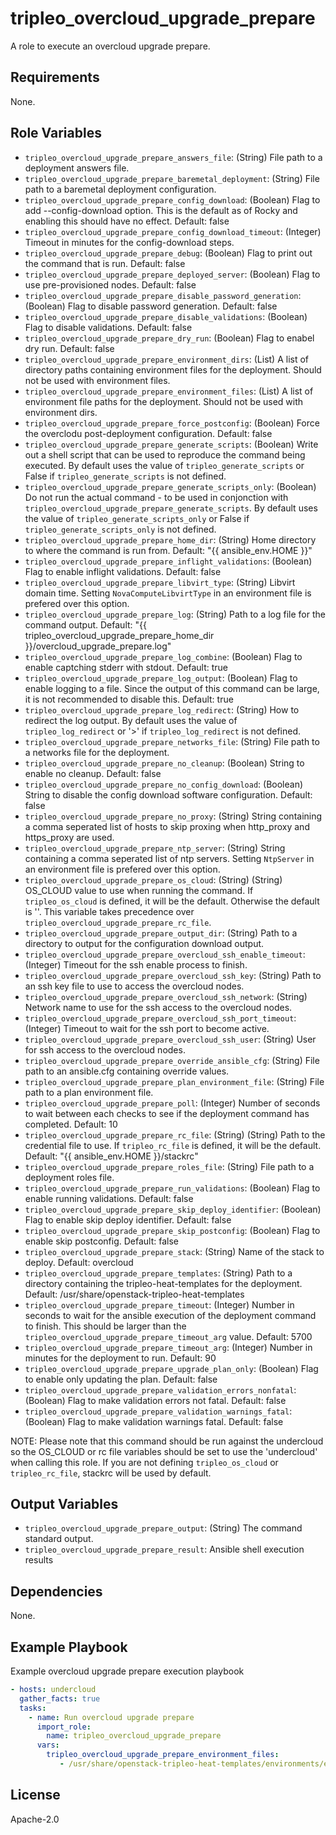 tripleo_overcloud_upgrade_prepare
=================================

A role to execute an overcloud upgrade prepare.

Requirements
------------

None.

Role Variables
--------------

* `tripleo_overcloud_upgrade_prepare_answers_file`: (String) File path to a deployment answers file.
* `tripleo_overcloud_upgrade_prepare_baremetal_deployment`: (String) File path to a baremetal deployment configuration.
* `tripleo_overcloud_upgrade_prepare_config_download`: (Boolean) Flag to add --config-download option. This is the default as of Rocky and enabling this should have no effect. Default: false
* `tripleo_overcloud_upgrade_prepare_config_download_timeout`: (Integer) Timeout in minutes for the config-download steps.
* `tripleo_overcloud_upgrade_prepare_debug`: (Boolean) Flag to print out the command that is run. Default: false
* `tripleo_overcloud_upgrade_prepare_deployed_server`: (Boolean) Flag to use pre-provisioned nodes. Default: false
* `tripleo_overcloud_upgrade_prepare_disable_password_generation`: (Boolean) Flag to disable password generation. Default: false
* `tripleo_overcloud_upgrade_prepare_disable_validations`: (Boolean) Flag to disable validations. Default: false
* `tripleo_overcloud_upgrade_prepare_dry_run`: (Boolean) Flag to enabel dry run. Default: false
* `tripleo_overcloud_upgrade_prepare_environment_dirs`: (List) A list of directory paths containing environment files for the deployment. Should not be used with environment files.
* `tripleo_overcloud_upgrade_prepare_environment_files`: (List) A list of environment file paths for the deployment.  Should not be used with environment dirs.
* `tripleo_overcloud_upgrade_prepare_force_postconfig`: (Boolean) Force the overclodu post-deployment configuration. Default: false
* `tripleo_overcloud_upgrade_prepare_generate_scripts`: (Boolean) Write out a shell script that can be used to reproduce the command being executed. By default uses the value of `tripleo_generate_scripts` or False if `tripleo_generate_scripts` is not defined.
* `tripleo_overcloud_upgrade_prepare_generate_scripts_only`: (Boolean) Do not run the actual command - to be used in conjonction with `tripleo_overcloud_upgrade_prepare_generate_scripts`. By default uses the value of `tripleo_generate_scripts_only` or False if `tripleo_generate_scripts_only` is not defined.
* `tripleo_overcloud_upgrade_prepare_home_dir`: (String) Home directory to where the command is run from. Default: "{{ ansible_env.HOME }}"
* `tripleo_overcloud_upgrade_prepare_inflight_validations`: (Boolean) Flag to enable inflight validations. Default: false
* `tripleo_overcloud_upgrade_prepare_libvirt_type`: (String) Libvirt domain time. Setting `NovaComputeLibvirtType` in an environment file is prefered over this option.
* `tripleo_overcloud_upgrade_prepare_log`: (String) Path to a log file for the command output. Default: "{{ tripleo_overcloud_upgrade_prepare_home_dir }}/overcloud_upgrade_prepare.log"
* `tripleo_overcloud_upgrade_prepare_log_combine`: (Boolean) Flag to enable captching stderr with stdout. Default: true
* `tripleo_overcloud_upgrade_prepare_log_output`: (Boolean) Flag to enable logging to a file. Since the output of this command can be large, it is not recommended to disable this. Default: true
* `tripleo_overcloud_upgrade_prepare_log_redirect`: (String) How to redirect the log output. By default uses the value of `tripleo_log_redirect` or '>' if `tripleo_log_redirect` is not defined.
* `tripleo_overcloud_upgrade_prepare_networks_file`: (String) File path to a networks file for the deployment.
* `tripleo_overcloud_upgrade_prepare_no_cleanup`: (Boolean) String to enable no cleanup. Default: false
* `tripleo_overcloud_upgrade_prepare_no_config_download`: (Boolean) String to disable the config download software configuration. Default: false
* `tripleo_overcloud_upgrade_prepare_no_proxy`: (String) String containing a comma seperated list of hosts to skip proxing when http_proxy and https_proxy are used.
* `tripleo_overcloud_upgrade_prepare_ntp_server`: (String) String containing a comma seperated list of ntp servers. Setting `NtpServer` in an environment file is prefered over this option.
* `tripleo_overcloud_upgrade_prepare_os_cloud`: (String) (String) OS_CLOUD value to use when running the command. If `tripleo_os_cloud` is defined, it will be the default. Otherwise the default is ''. This variable takes precedence over `tripleo_overcloud_upgrade_prepare_rc_file`.
* `tripleo_overcloud_upgrade_prepare_output_dir`: (String) Path to a directory to output for the configuration download output.
* `tripleo_overcloud_upgrade_prepare_overcloud_ssh_enable_timeout`: (Integer) Timeout for the ssh enable process to finish.
* `tripleo_overcloud_upgrade_prepare_overcloud_ssh_key`: (String) Path to an ssh key file to use to access the overcloud nodes.
* `tripleo_overcloud_upgrade_prepare_overcloud_ssh_network`: (String) Network name to use for the ssh access to the overcloud nodes.
* `tripleo_overcloud_upgrade_prepare_overcloud_ssh_port_timeout`: (Integer) Timeout to wait for the ssh port to become active.
* `tripleo_overcloud_upgrade_prepare_overcloud_ssh_user`: (String) User for ssh access to the overcloud nodes.
* `tripleo_overcloud_upgrade_prepare_override_ansible_cfg`: (String) File path to an ansible.cfg containing override values.
* `tripleo_overcloud_upgrade_prepare_plan_environment_file`: (String) File path to a plan environment file.
* `tripleo_overcloud_upgrade_prepare_poll`: (Integer) Number of seconds to wait between each checks to see if the deployment command has completed. Default: 10
* `tripleo_overcloud_upgrade_prepare_rc_file`: (String) (String) Path to the credential file to use. If `tripleo_rc_file` is defined, it will be the default. Default: "{{ ansible_env.HOME }}/stackrc"
* `tripleo_overcloud_upgrade_prepare_roles_file`: (String) File path to a deployment roles file.
* `tripleo_overcloud_upgrade_prepare_run_validations`: (Boolean) Flag to enable running validations. Default: false
* `tripleo_overcloud_upgrade_prepare_skip_deploy_identifier`: (Boolean) Flag to enable skip deploy identifier. Default: false
* `tripleo_overcloud_upgrade_prepare_skip_postconfig`: (Boolean) Flag to enable skip postconfig. Default: false
* `tripleo_overcloud_upgrade_prepare_stack`: (String) Name of the stack to deploy. Default: overcloud
* `tripleo_overcloud_upgrade_prepare_templates`: (String) Path to a directory containing the tripleo-heat-templates for the deployment. Default: /usr/share/openstack-tripleo-heat-templates
* `tripleo_overcloud_upgrade_prepare_timeout`: (Integer) Number in seconds to wait for the ansible execution of the deployment command to finish. This should be larger than the `tripleo_overcloud_upgrade_prepare_timeout_arg` value. Default: 5700
* `tripleo_overcloud_upgrade_prepare_timeout_arg`: (Integer) Number in minutes for the deployment to run. Default: 90
* `tripleo_overcloud_upgrade_prepare_upgrade_plan_only`: (Boolean) Flag to enable only updating the plan. Default: false
* `tripleo_overcloud_upgrade_prepare_validation_errors_nonfatal`: (Boolean) Flag to make validation errors not fatal. Default: false
* `tripleo_overcloud_upgrade_prepare_validation_warnings_fatal`: (Boolean) Flag to make validation warnings fatal. Default: false

NOTE: Please note that this command should be run against the undercloud so the
OS_CLOUD or rc file variables should be set to use the 'undercloud' when
calling this role. If you are not defining `tripleo_os_cloud` or `tripleo_rc_file`,
stackrc will be used by default.

Output Variables
----------------

* `tripleo_overcloud_upgrade_prepare_output`: (String) The command standard output.
* `tripleo_overcloud_upgrade_prepare_result`: Ansible shell execution results

Dependencies
------------

None.

Example Playbook
----------------

Example overcloud upgrade prepare execution playbook

```yaml
- hosts: undercloud
  gather_facts: true
  tasks:
    - name: Run overcloud upgrade prepare
      import_role:
        name: tripleo_overcloud_upgrade_prepare
      vars:
        tripleo_overcloud_upgrade_prepare_environment_files:
           - /usr/share/openstack-tripleo-heat-templates/environments/enable-swap.yaml
```

License
-------

Apache-2.0
